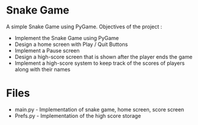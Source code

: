# Snake Game

A simple Snake Game using PyGame. Objectives of the project :

- Implement the Snake Game using PyGame
- Design a home screen with Play / Quit Buttons
- Implement a Pause screen
- Design a high-score screen that is shown after the player ends the game
- Implement a high-score system to keep track of the scores of players along with their names


# Files
- main.py - Implementation of snake game, home screen, score screen
- Prefs.py - Implementation of the high score storage

